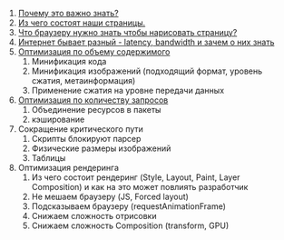  1. [Почему это важно знать?](./why-this-is-important.md) 
 1. [Из чего состоят наши страницы.](./components-of-a-page.md)
 1. [Что браузеру нужно знать чтобы нарисовать страницу?](./rendering-critical-path.md)
 1. [Интернет бывает разный - latency, bandwidth и зачем о них знать](./latency-and-bandwidth.md)
 1. [Оптимизация по объему содержимого](./asset-size-optimization.md)
    1. Минификация кода
    1. Минификация изображений (подходящий формат, уровень сжатия, метаинформация)
    1. Применение сжатия на уровне передачи данных 
 1. [Оптимизация по количеству запросов](./request-count-optimization.md)
    1. Объединение ресурсов в пакеты
    1. кэширование
 1. Сокращение критического пути
    1. Скрипты блокируют парсер
    1. Физические размеры изображений
    1. Таблицы
 1. Оптимизация рендеринга
    1. Из чего состоит рендеринг (Style, Layout, Paint, Layer Composition) и как на это может повлиять разработчик
    1. Не мешаем браузеру (JS, Forced layout)
    1. Подсказываем браузеру (requestAnimationFrame)
    1. Снижаем сложность отрисовки
    1. Снижаем сложность Composition (transform, GPU)